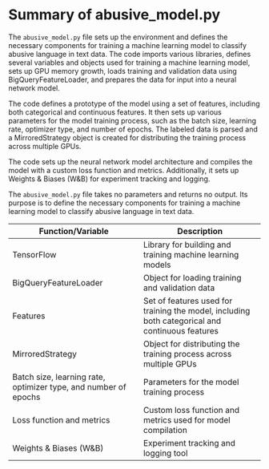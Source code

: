 Summary of abusive\_model.py
============================

The `abusive_model.py` file sets up the environment and defines the necessary components for training a machine learning model to classify abusive language in text data. The code imports various libraries, defines several variables and objects used for training a machine learning model, sets up GPU memory growth, loads training and validation data using BigQueryFeatureLoader, and prepares the data for input into a neural network model.

The code defines a prototype of the model using a set of features, including both categorical and continuous features. It then sets up various parameters for the model training process, such as the batch size, learning rate, optimizer type, and number of epochs. The labeled data is parsed and a MirroredStrategy object is created for distributing the training process across multiple GPUs.

The code sets up the neural network model architecture and compiles the model with a custom loss function and metrics. Additionally, it sets up Weights & Biases (W&B) for experiment tracking and logging.

The `abusive_model.py` file takes no parameters and returns no output. Its purpose is to define the necessary components for training a machine learning model to classify abusive language in text data.



| Function/Variable | Description |
| --- | --- |
| TensorFlow | Library for building and training machine learning models |
| BigQueryFeatureLoader | Object for loading training and validation data |
| Features | Set of features used for training the model, including both categorical and continuous features |
| MirroredStrategy | Object for distributing the training process across multiple GPUs |
| Batch size, learning rate, optimizer type, and number of epochs | Parameters for the model training process |
| Loss function and metrics | Custom loss function and metrics used for model compilation |
| Weights & Biases (W&B) | Experiment tracking and logging tool |

